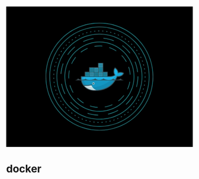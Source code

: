 ![image alt](https://github.com/josh-butler93/docker/blob/1f490d5af360916ee4c1300fef5d52a7f7646930/Setup/dockerreadme.webp)
# docker
